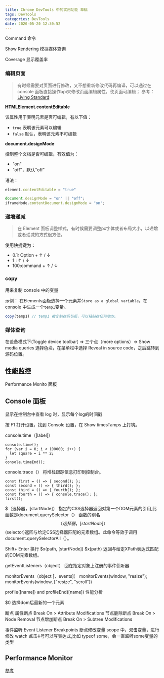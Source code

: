 ```yaml
---
title: Chrome DevTools 中的实用功能 草稿
tags: DevTools
categories: DevTools
date: 2020-05-20 12:30:52
---
```


Command 命令

Show Rendering 模拟媒体查询

Coverage  显示覆盖率

### 编辑页面

> 有时候需要对页面进行修改，又不想重新修改代码再编译，可以通过在 console 面板直接操作api来修改页面编辑属性，使页面可编辑；
参考：[Living Standard](https://html.spec.whatwg.org/multipage/interaction.html#contenteditable)

**HTMLElement.contentEditable**

该属性用于表明元素是否可编辑，有以下值：
-   `true` 表明该元素可以编辑
-   `false` 默认，表明该元素不可编辑

**document.designMode**

控制整个文档是否可编辑，有效值为：
 -  "on"
 -  "off"，默认"off"

语法：
```js
element.contentEditable = "true"

document.designMode = "on" || "off";
iframeNode.contentDocument.designMode = "on";
```

### 递增递减
> 在 Element 面板调整样式，有时候需要调整px字体或者布局大小，以递增或者递减的方式很方便。

使用快捷键为：
-   0.1: Option + ↑ / ↓
-   1  : ↑ / ↓
-   100:command + ↑ / ↓

### copy
用来复制 console 中的变量

示例：
在Elements面板选择一个元素并`Store as a global variable`，在 console 中生成一个`temp1`变量。
``` js
copy(temp1) // temp1 被复制在剪切板，可以粘贴在任何地方。
```

### 媒体查询
在设备模式下(Toggle device toolbar) => 三个点（more options）=> Show media queries
选择色块，在菜单栏中选择 Reveal in source code，之后跳转到源码位置。

## 性能监控
Performance Monito 面板



## Console 面板

显示在控制台中查看 log 时，显示每个log的时间戳

按 F1 打开设置，找到 Console 设置，在 Show timesTamps 上打钩。

console.time（[label]）
```
console.time();
for (var i = 0; i < 100000; i++) {
  let square = i ** 2;
}
console.timeEnd();
```

console.trace（）
将堆栈跟踪信息打印到控制台。

```
const first = () => { second(); };
const second = () => { third(); };
const third = () => { fourth(); };
const fourth = () => { console.trace(); };
first();
```
$（选择器，[startNode]）
指定的CSS选择器返回对第一个DOM元素的引用,此函数是document.querySelector（） 函数的别名
$$（选择器，[startNode]）
$$(selector)返回与给定CSS选择器匹配的元素数组。此命令等效于调用 document.querySelectorAll（）。

Shift+ Enter 换行
$x(path, [startNode])
$x(path) 返回与给定XPath表达式匹配的DOM元素数组。

getEventListeners（object）
回在指定对象上注册的事件侦听器

monitorEvents（object [，events]）
    monitorEvents(window, "resize");
    monitorEvents(window, ["resize", "scroll"])

profile([name]) and profileEnd([name])
性能分析

$0
选择dom后最新的一个元素

断点
属性断点
Break On > Attribute Modifications
节点删除断点
Break On > Node Removal
节点增加断点
 Break On > Subtree Modifications

 事件监听
 Event Listener Breakpoints
 断点修改变量
 scope 中，双击变量，进行修改
 watch 点击➕号可以写表达式,比如 typeof some，会一直监听some变量的类型


 ## Performance Monitor
 [参考](https://developers.google.com/web/updates/2017/11/devtools-release-notes#perf-monitor)